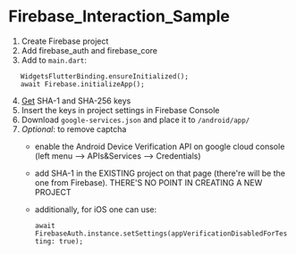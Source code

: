 # Firebase_Interaction_Sample

1. Create Firebase project
2. Add firebase_auth and firebase_core
3. Add to `main.dart`:
```
   WidgetsFlutterBinding.ensureInitialized();
   await Firebase.initializeApp();
```
4. [Get](https://flutteragency.com/how-to-generate-sha-1-in-flutter/) SHA-1 and SHA-256 keys
5. Insert the keys in project settings in Firebase Console
6. Download `google-services.json` and place it to `/android/app/`
7. *Optional*: to remove captcha
    * enable the Android Device Verification API on google cloud console (left menu --> APIs&Services --> Credentials)
    * add SHA-1 in the EXISTING project on that page (there're will be the one from Firebase). THERE'S NO POINT IN CREATING A NEW PROJECT
    * additionally, for iOS one can use: 
    
        `await FirebaseAuth.instance.setSettings(appVerificationDisabledForTesting: true);`
